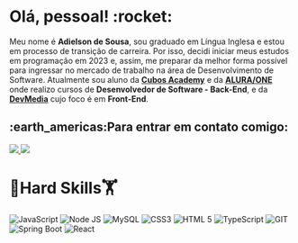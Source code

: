 <h1>Olá, pessoal! :rocket:</h1> 

<p>Meu nome é <b>Adielson de Sousa</b>, sou graduado em Língua Inglesa e estou em processo de transição de carreira. Por isso, decidi iniciar meus estudos em programação em 2023 e, assim, me preparar da melhor forma possível para ingressar no mercado de trabalho na área de Desenvolvimento de Software. Atualmente sou aluno da <b><a href="https://cubos.academy/" target="_blank">Cubos Academy</a></b> e da <b><a href="https://www.alura.com.br/" target="_blank">ALURA/ONE</a></b> onde realizo cursos de <b>Desenvolvedor de Software - Back-End</b>, e da <b> <a href="https://www.devmedia.com.br/">DevMedia</a></b> cujo foco é em <b>Front-End</b>.</p>  

<h2>:earth_americas:Para entrar em contato comigo:</h2>
<a href="mailto:adielsonsousa@gmail.com"> <img src="https://img.shields.io/badge/Gmail-D14836?style=for-the-badge&logo=gmail&logoColor=white"> </a>
<a href="https://www.linkedin.com/in/adielson-sousa-desenvolvedor-backend/"> <img src="https://img.shields.io/badge/LinkedIn-0077B5?style=for-the-badge&logo=linkedin&logoColor=white"> </a>

# :muscle:Hard Skills:weight_lifting:
![JavaScript](https://img.shields.io/badge/JavaScript-323330?style=for-the-badge&logo=javascript&logoColor=F7DF1E)
![Node JS](https://img.shields.io/badge/Node%20js-339933?style=for-the-badge&logo=nodedotjs&logoColor=white)
![MySQL](https://img.shields.io/badge/MySQL-005C84?style=for-the-badge&logo=mysql&logoColor=white)
![CSS3](https://img.shields.io/badge/CSS3-1572B6?style=for-the-badge&logo=css3&logoColor=white)
![HTML 5](https://img.shields.io/badge/HTML5-E34F26?style=for-the-badge&logo=html5&logoColor=white)
![TypeScript](https://img.shields.io/badge/TypeScript-007ACC?style=for-the-badge&logo=typescript&logoColor=white)
![GIT](https://img.shields.io/badge/GIT-E44C30?style=for-the-badge&logo=git&logoColor=white)
![Spring Boot](https://img.shields.io/badge/Spring_Boot-F2F4F9?style=for-the-badge&logo=spring-boot)
![React](https://img.shields.io/badge/React_Native-20232A?style=for-the-badge&logo=react&logoColor=61DAFB)
